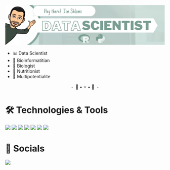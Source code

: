 <!--
**Shlomigreen/Shlomigreen** is a ✨ _special_ ✨ repository because its `README.md` (this file) appears on your GitHub profile.

Here are some ideas to get you started:

- 🔭 I’m currently working on ...
- 🌱 I’m currently learning ...
- 👯 I’m looking to collaborate on ...
- 🤔 I’m looking for help with ...
- 💬 Ask me about ...
- 📫 How to reach me: ...
- 😄 Pronouns: ...
- ⚡ Fun fact: ...


Emojies : https://emojipedia.org/
Icons : https://simpleicons.org/

-->

<!-- Option 1

### Hi there 👋  I'm Shlomi, and I am a ...
![Data Scientist - Banner](images/banner.jpeg)
-->

[![Hey! I'm Shlomi - Data Scientist](images/banner-alt.jpeg)]()

- 📊 Data Scientist
- 🧬 Bioinformatitian
- 🔬 Biologist
- 🥑 Nutritionist
- 🌟 Multipotentialite

<p align=center>
・  🌟 • ⭐️ • 🌟  ・
</p>

# 🛠️ Technologies & Tools


![](https://img.shields.io/badge/OS-MacOS-blue?style=flat&logo=Apple&logoColor=white&color=6B9587)
![](https://img.shields.io/badge/IDE-VSCode-blue?style=flat&logo=visualstudiocode&logoColor=white&color=6B9587)
![](https://img.shields.io/badge/IDE-PyCharm-blue?style=flat&logo=PyCharm&logoColor=white&color=6B9587)
![](https://img.shields.io/badge/IDE-RStudio-blue?style=flat&logo=RStudio&logoColor=white&color=6B9587)
![](https://img.shields.io/badge/IDE-Jupyter_Notebook-blue?style=flat&logo=Jupyter&logoColor=white&color=6B9587)
![](https://img.shields.io/badge/Code-R-blue?style=flat&logo=R&logoColor=white&color=6B9587)
![](https://img.shields.io/badge/Code-Python-blue?style=flat&logo=Python&logoColor=white&color=6B9587)

# 👤 Socials 

[![](https://img.shields.io/badge/-My_Network_Lins-blue?style=for-the-badge&logo=Linktree&logoColor=white&color=6B9587)](https://linktr.ee/shlomigreen)
